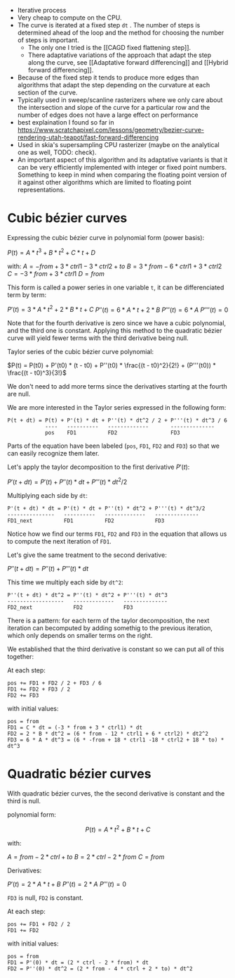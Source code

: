 
- Iterative process
- Very cheap to compute on the CPU.
- The curve is iterated at a fixed step `dt` . The number of steps is determined ahead of the loop and the method for choosing the number of steps is important.
	- The only one I tried is the [[CAGD fixed flattening step]].
	- There adaptative variations of the approach that adapt the step along the curve, see [[Adaptative forward differencing]] and [[Hybrid forward differencing]].
- Because of the fixed step it tends to produce more edges than algorithms that adapt the step depending on the curvature at each section of the curve.
- Typically used in sweep/scanline rasterizers where we only care about the intersection and slope of the curve for a particular row and the number of edges does not have a large effect on performance
- best explaination I found so far in https://www.scratchapixel.com/lessons/geometry/bezier-curve-rendering-utah-teapot/fast-forward-differencing
- Used in skia's supersampling CPU rasterizer (maybe on the analytical one as well, TODO: check).
- An important aspect of this algorithm and its adaptative variants is that it can be very efficiently implemented with integer or fixed point numbers. Something to keep in mind when comparing the floating point version of it against other  algorithms which are limited to floating point representations.

# Cubic bézier curves

Expressing the cubic bézier curve in polynomial form (power basis):

$P(t) = A * t^3 + B * t^2 + C * t + D$

with:
$A = -from + 3 * ctrl1 - 3 * ctrl2 + to$
$B = 3 * from - 6 * ctrl1 + 3 * ctrl2$
$C = -3 * from + 3 * ctrl1$
$D = from$

This form is called a power series in one variable `t`, it can be differenciated term by term:

$P'(t) = 3 * A * t^2  +  2 * B * t  +  C$
$P''(t) = 6 * A * t  +  2 * B$
$P'''(t) = 6 * A$
$P''''(t) = 0$


Note that for the fourth derivative is zero since we have a cubic polynomial, and the third one is constant.
Applying this method to the quadratic bézier curve will yield fewer terms with the third derivative being null.

Taylor series of the cubic bézier curve polynomial:

$P(t) = P(t0) + P'(t0) * (t - t0) + P''(t0) * \frac{(t - t0)^2}{2!} + (P'''(t0)) * \frac{(t - t0)^3}{3!}$

We don't need to add more terms since the derivatives starting at the fourth are null.

We are more interested in the Taylor series expressed in the following form:
```
P(t + dt) = P(t) + P'(t) * dt + P''(t) * dt^2 / 2 + P'''(t) * dt^3 / 6
            ----   ----------   -------------       --------------
            pos    FD1          FD2                 FD3
```
Parts of the equation have been labeled (`pos`, `FD1`, `FD2` and `FD3`) so that we can easily recognize them later.

Let's apply the taylor decomposition to the first derivative $P'(t)$:

$P'(t + dt) = P'(t) + P''(t) * dt + P'''(t) * dt^2 / 2$

Multiplying each side by `dt`:
```
P'(t + dt) * dt = P'(t) * dt + P''(t) * dt^2 + P'''(t) * dt^3/2
---------------   ----------   -------------   --------------
FD1_next          FD1          FD2             FD3
```
Notice how we find our terms `FD1`, `FD2` and `FD3` in the equation that allows us to compute the next iteration of `FD1`.

Let's give the same treatment to the second derivative:

$P''(t + dt) = P''(t) + P'''(t) * dt$

This time we multiply each side by `dt^2`:
```
P''(t + dt) * dt^2 = P''(t) * dt^2 + P'''(t) * dt^3
------------------   -------------   --------------
FD2_next             FD2             FD3
```

There is a pattern: for each term of the taylor decomposition, the next iteration can becomputed by adding somethig to the previous iteration, which only depends on smaller terms on the right.

We established that the third derivative is constant so we can put all of this together:

At each step:
```
pos += FD1 + FD2 / 2 + FD3 / 6
FD1 += FD2 + FD3 / 2
FD2 += FD3
```
with initial values:
```
pos = from
FD1 = C * dt = (-3 * from + 3 * ctrl1) * dt
FD2 = 2 * B * dt^2 = (6 * from - 12 * ctrl1 + 6 * ctrl2) * dt2^2
FD3 = 6 * A * dt^3 = (6 * -from + 18 * ctrl1 -18 * ctrl2 + 18 * to) * dt^3
```

# Quadratic bézier curves

With quadratic bézier curves, the the second derivative is constant and the third is null.

polynomial form:

$$P(t) = A * t^2 + B * t + C$$

with:

$A = from - 2 * ctrl + to$
$B = 2 * ctrl - 2 * from$
$C = from$

Derivatives:

$P'(t) = 2 * A * t + B$
$P''(t) = 2 * A$
$P'''(t) = 0$

`FD3` is null, `FD2` is constant.

At each step:
```
pos += FD1 + FD2 / 2
FD1 += FD2
```

with initial values:
```
pos = from
FD1 = P'(0) * dt = (2 * ctrl - 2 * from) * dt
FD2 = P''(0) * dt^2 = (2 * from - 4 * ctrl + 2 * to) * dt^2
```

